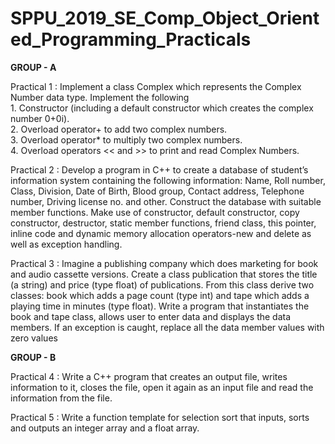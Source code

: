 # SPPU_2019_SE_Comp_Object_Oriented_Programming_Practicals

**GROUP - A**

Practical 1 : Implement a class Complex which represents the Complex Number data type. Implement the following
<br>1.	Constructor (including a default constructor which creates the complex number 0+0i).
<br>2.	Overload operator+ to add two complex numbers.
<br>3.	Overload operator* to multiply two complex numbers.
<br>4.	Overload operators << and >> to print and read Complex Numbers.

Practical 2 : Develop a program in C++ to create a database of student’s information system containing the following information: Name, Roll number, Class, Division, Date of Birth, Blood group, Contact address, Telephone number, Driving license no. and other. Construct the database with suitable member functions. Make use of constructor, default constructor, copy constructor, destructor, static member functions, friend class, this pointer, inline code and dynamic memory allocation operators-new and delete as well as exception handling.

Practical 3 : Imagine a publishing company which does marketing for book and audio cassette versions. Create a class publication that stores the title (a string) and price (type float) of publications. From this class derive two classes: book which adds a page count (type int) and tape which adds a playing time in minutes (type float). Write a program that instantiates the book and tape class, allows user to enter data and displays the data members. If an exception is caught, replace all the data member values with zero values

**GROUP - B**

Practical 4 : Write a C++ program that creates an output file, writes information to it, closes the file, open
it again as an input file and read the information from the file.

Practical 5 : Write a function template for selection sort that inputs, sorts and outputs an integer array and a float array.



